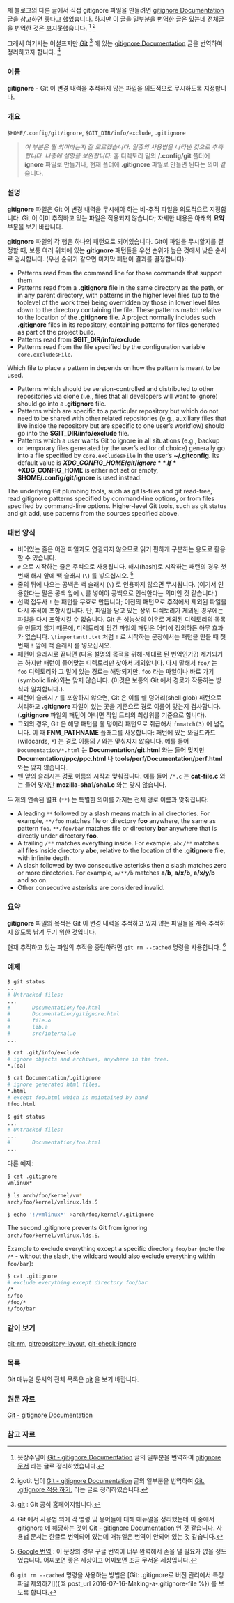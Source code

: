 제 블로그의 다른 글에서 직접 gitignore 파일을 만들려면 [gitignore Documentation](https://git-scm.com/docs/gitignore) 글을 참고하면 좋다고 했었습니다. 하지만 이 글을 일부분을 번역한 글은 있는데 전체글을 번역한 것은 보지못했습니다. [^okjungsoo-gitignore] [^igotit-gitignore]

그래서 여기서는 어설프지만 [Git](https://git-scm.com) [^git] 에 있는 [gitignore Documentation](https://git-scm.com/docs/gitignore) 글을 번역하여 정리하고자 합니다. [^docs-gitignore]

### 이름

**gitignore** - Git 이 변경 내력을 추적하지 않는 파일을 의도적으로 무시하도록 지정합니다.

### 개요

`$HOME/.config/git/ignore`, `$GIT_DIR/info/exclude`, `.gitignore`

> _이 부분은 뭘 의미하는지 잘 모르겠습니다. 일종의 사용법을 나타낸 것으로 추측합니다. 나중에 설명을 보완합니다._ 홈 디렉토리 밑의 **/.config/git** 폴더에 **ignore** 파일로 만들거나, 현재 폴더에 **.gitignore** 파일로 만들면 된다는 의미 같습니다.

### 설명

**gitignore** 파일은 Git 이 변경 내력을 무시해야 하는 비-추적 파일을 의도적으로 지정합니다. Git 이 이미 추적하고 있는 파일은 적용되지 않습니다; 자세한 내용은 아래의 **요약** 부분을 보기 바랍니다.

**gitignore** 파일의 각 행은 하나의 패턴으로 되어있습니다. Git이 파일을 무시할지를 결정할 때, 보통 여러 위치에 있는 **gitignore** 패턴들을 우선 순위가 높은 것에서 낮은 순서로 검사합니다. (우선 순위가 같으면 마지막 패턴이 결과를 결정합니다):

* Patterns read from the command line for those commands that support them.
* Patterns read from a **.gitignore** file in the same directory as the path, or in any parent directory, with patterns in the higher level files (up to the toplevel of the work tree) being overridden by those in lower level files down to the directory containing the file. These patterns match relative to the location of the **.gitignore** file. A project normally includes such **.gitignore** files in its repository, containing patterns for files generated as part of the project build.
* Patterns read from **$GIT_DIR/info/exclude**.
* Patterns read from the file specified by the configuration variable `core.excludesFile`.

Which file to place a pattern in depends on how the pattern is meant to be used.

* Patterns which should be version-controlled and distributed to other repositories via clone (i.e., files that all developers will want to ignore) should go into a .**gitignore** file.
* Patterns which are specific to a particular repository but which do not need to be shared with other related repositories (e.g., auxiliary files that live inside the repository but are specific to one user’s workflow) should go into the **$GIT_DIR/info/exclude** file.
* Patterns which a user wants Git to ignore in all situations (e.g., backup or temporary files generated by the user’s editor of choice) generally go into a file specified by `core.excludesFile` in the user’s **~/.gitconfig**. Its default value is **$XDG\_CONFIG\_HOME/git/ignore**. If **$XDG\_CONFIG\_HOME** is either not set or empty, **$HOME/.config/git/ignore** is used instead.

The underlying Git plumbing tools, such as git ls-files and git read-tree, read gitignore patterns specified by command-line options, or from files specified by command-line options. Higher-level Git tools, such as git status and git add, use patterns from the sources specified above.

### 패턴 양식

* 비어있는 줄은 어떤 파일과도 연결되지 않으므로 읽기 편하게 구분하는 용도로 활용할 수 있습니다.
* `#` 으로 시작하는 줄은 주석으로 사용됩니다. 해시(hash)로 시작하는 패턴의 경우 첫 번째 해시 앞에 백 슬래시 (`\`) 를 넣으십시오. [^translate-google]
* 줄의 뒤에 나오는 공백은 백 슬래시 (`\`) 로 인용하지 않으면 무시됩니다. (여기서 인용한다는 말은 공백 앞에 `\` 를 넣어야 공백으로 인식한다는 의미인 것 같습니다.)
* 선택 접두사 `!` 는 패턴을 무효로 만듭니다; 이전의 패턴으로 추적에서 제외된 파일을 다시 추적에 포함시킵니다. 단, 파일을 담고 있는 상위 디렉토리가 제외된 경우에는 파일을 다시 포함시킬 수 없습니다. Git 은 성능상의 이유로 제외된 디렉토리의 목록을 만들지 않기 때문에, 디렉토리에 담긴 파일의 패턴은 어디에 정의하든 아무 효과가 없습니다. `\!important!.txt` 처럼 `!` 로 시작하는 문장에서는 패턴을 만들 때 첫번째 `!` 앞에 백 슬래시 를 넣으십시오.
* 패턴이 슬래시로 끝나면 (다음 설명의 목적을 위해-제대로 된 번역인가?) 제거되기는 하지만 패턴이 들어맞는 디렉토리만 찾아서 제외합니다. 다시 말해서 `foo/` 는 `foo` 디렉토리와 그 밑에 있는 경로는 해당되지만, `foo` 라는 파일이나 바로 가기(symbolic link)와는 맞지 않습니다. (이것은 보통의 Git 에서 경로가 작동하는 방식과 일치합니다.).
* 패턴이 슬래시 `/` 를 포함하지 않으면, Git 은 이를 쉘 덩어리(shell glob) 패턴으로 처리하고 **.gitignore** 파일이 있는 곳을 기준으로 경로 이름이 맞는지 검사합니다. (**.gitignore** 파일의 패턴이 아니면 작업 트리의 최상위를 기준으로 합니다).
* 그외의 경우, Git 은 해당 패턴을 쉘 덩어리 패턴으로 취급해서 `fnmatch(3)` 에 넘깁니다. 이 때 **FNM_PATHNAME** 플래그를 사용합니다: 패턴에 있는 와일드카드 (wildcards, `*`) 는 경로 이름의 `/` 와는 맞춰지지 않습니다. 예를 들어 `Documentation/*.html` 는  **Documentation/git.html** 와는 들어 맞지만 **Documentation/ppc/ppc.html** 나 **tools/perf/Documentation/perf.html** 와는 맞지 않습니다.
* 맨 앞의 슬래시는 경로 이름의 시작과 맞춰집니다. 예를 들어 `/*.c` 는 **cat-file.c** 와는 들어 맞지만 **mozilla-sha1/sha1.c** 와는 맞지 않습니다.

두 개의 연속된 별표 (`**`) 는 특별한 의미를 가지는 전체 경로 이름과 맞춰집니다:

* A leading `**` followed by a slash means match in all directories. For example, `**/foo` matches file or directory **foo** anywhere, the same as pattern `foo`. `**/foo/bar` matches file or directory **bar** anywhere that is directly under directory **foo**.
* A trailing `/**` matches everything inside. For example, `abc/**` matches all files inside directory **abc**, relative to the location of the **.gitignore** file, with infinite depth.
* A slash followed by two consecutive asterisks then a slash matches zero or more directories. For example, `a/**/b` matches **a/b**, **a/x/b**, **a/x/y/b** and so on.
* Other consecutive asterisks are considered invalid.

### 요약

**gitignore** 파일의 목적은  Git 이 변경 내력을 추적하고 있지 않는 파일들을 계속 추적하지 않도록 남겨 두기 위한 것입니다.

현재 추적하고 있는 파일의 추적을 중단하려면 `git rm --cached` 명령을 사용합니다. [^xho95-gitignore]

### 예제

```sh
$ git status
...
# Untracked files:
...
#       Documentation/foo.html
#       Documentation/gitignore.html
#       file.o
#       lib.a
#       src/internal.o
...

$ cat .git/info/exclude
# ignore objects and archives, anywhere in the tree.
*.[oa]

$ cat Documentation/.gitignore
# ignore generated html files,
*.html
# except foo.html which is maintained by hand
!foo.html

$ git status
...
# Untracked files:
...
#       Documentation/foo.html
...
```

다른 예제:

```sh
$ cat .gitignore
vmlinux*

$ ls arch/foo/kernel/vm*
arch/foo/kernel/vmlinux.lds.S

$ echo '!/vmlinux*' >arch/foo/kernel/.gitignore
```

The second .gitignore prevents Git from ignoring `arch/foo/kernel/vmlinux.lds.S`.

Example to exclude everything except a specific directory `foo/bar` (note the `/*` - without the slash, the wildcard would also exclude everything within `foo/bar`):

```sh
$ cat .gitignore
# exclude everything except directory foo/bar
/*
!/foo
/foo/*
!/foo/bar
```

### 같이 보기

[git-rm](https://git-scm.com/docs/git-rm), [gitrepository-layout](https://git-scm.com/docs/gitrepository-layout), [git-check-ignore](https://git-scm.com/docs/git-check-ignore)

### 목록

Git 매뉴얼 문서의 전체 목록은 [git](https://git-scm.com/docs/git) 을 보기 바랍니다.

### 원문 자료

[Git - gitignore Documentation](https://git-scm.com/docs/gitignore)

### 참고 자료

[^git]: [git](https://git-scm.com) : Git 공식 홈페이지입니다.

[^docs-gitignore]: Git 에서 사용법 외에 각 명령 및 용어들에 대해 매뉴얼을 정리했는데 이 중에서 gitignore 에 해당하는 것이 [Git - gitignore Documentation](https://git-scm.com/docs/gitignore) 인 것 같습니다. 사용법 문서는 한글로 번역되어 있는데 매뉴얼은 번역이 안되어 있는 것 같습니다.

[^okjungsoo-gitignore]: 옷장수님이 [Git - gitignore Documentation](https://git-scm.com/docs/gitignore) 글의 일부분을 번역하여 [gitignore 문서](https://okjungsoo.wordpress.com/2016/01/11/gitignore-문서/) 라는 글로 정리하였습니다.

[^igotit-gitignore]: igotit 님이 [Git - gitignore Documentation](https://git-scm.com/docs/gitignore) 글의 일부분을 번역하여 [Git. .gitignore 적용 하기.](http://igotit.tistory.com/entry/Git-gitignore-적용-하기) 라는 글로 정리하였습니다.

[^translate-google]: [Google 번역](https://translate.google.com/?hl=ko&tab=wT) : 이 문장의 경우 구글 번역이 너무 완벽해서 손을 댈 필요가 없을 정도였습니다. 어찌보면 좋은 세상이고 어찌보면 조금 무서운 세상입니다.

[^xho95-gitignore]: `git rm --cached` 명령을 사용하는 방법은 [Git: .gitignore로 버전 관리에서 특정 파일 제외하기]({% post_url 2016-07-16-Making-a-.gitignore-file %}) 를 보도록 합니다.
